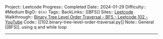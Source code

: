Project:: Leetcode
Progress:: Completed
Date:: 2024-01-29
Difficulty:: #Medium 
BigO:: `O(n)`
Tags:: 
BackLinks:: [[BFS]]
Sites:: [Leetcode](https://leetcode.com/problems/binary-tree-level-order-traversal/description/)
Walkthrough:: [Binary Tree Level Order Traversal - BFS - Leetcode 102 - YouTube](https://www.youtube.com/watch?v=6ZnyEApgFYg)
Code:: [[102.binary-tree-level-order-traversal.py]]
Note:: General [[BFS]]. using q and while loop

---

